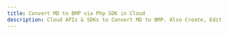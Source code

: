 ---title: Convert MD to BMP via Php SDK in Clouddescription: Cloud APIs & SDKs to Convert MD to BMP. Also Create, Edit & Render Microsoft Word & OpenOffice documents in the Cloud.---